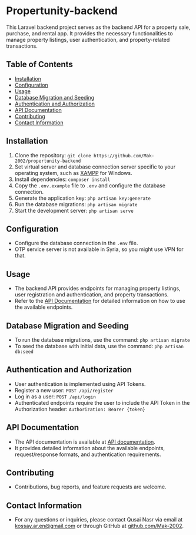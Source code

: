 # Propertunity-backend

This Laravel backend project serves as the backend API for a property sale, purchase, and rental app. It provides the necessary functionalities to manage property listings, user authentication, and property-related transactions.

## Table of Contents
- [Installation](#installation)
- [Configuration](#configuration)
- [Usage](#usage)
- [Database Migration and Seeding](#database-migration-and-seeding)
- [Authentication and Authorization](#authentication-and-authorization)
- [API Documentation](#api-documentation)
- [Contributing](#contributing)
- [Contact Information](#contact-information)

## Installation
1. Clone the repository: `git clone https://github.com/Mak-2002/propertunity-backend`
2. Set virtual server and database connection server specific to your operating system, such as [XAMPP](https://www.apachefriends.org/download.html) for Windows.
3. Install dependencies: `composer install`
4. Copy the `.env.example` file to `.env` and configure the database connection.
5. Generate the application key: `php artisan key:generate`
6. Run the database migrations: `php artisan migrate`
7. Start the development server: `php artisan serve`

## Configuration
- Configure the database connection in the `.env` file.
- OTP service server is not available in Syria, so you might use VPN for that.

## Usage
- The backend API provides endpoints for managing property listings, user registration and authentication, and property transactions.
- Refer to the [API Documentation](#api-documentation) for detailed information on how to use the available endpoints.

## Database Migration and Seeding
- To run the database migrations, use the command: `php artisan migrate`
- To seed the database with initial data, use the command: `php artisan db:seed`

## Authentication and Authorization
- User authentication is implemented using API Tokens.
- Register a new user: `POST /api/register`
- Log in as a user: `POST /api/login`
- Authenticated endpoints require the user to include the API Token in the Authorization header: `Authorization: Bearer {token}`

## API Documentation
- The API documentation is available at [API documentation](https://mak-2002.github.io/docs/).
- It provides detailed information about the available endpoints, request/response formats, and authentication requirements.

## Contributing
- Contributions, bug reports, and feature requests are welcome.

## Contact Information
- For any questions or inquiries, please contact Qusai Nasr via email at kossay.ar.en@gmail.com or through GitHub at [github.com/Mak-2002](https://github.com/Mak-2002).
